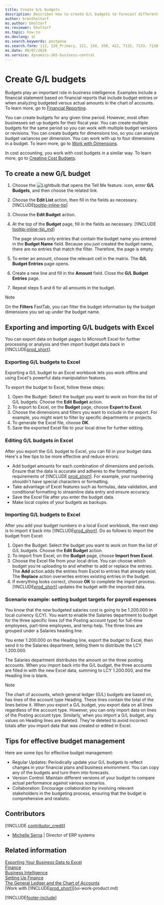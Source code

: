 ```yaml
---
title: Create G/L budgets
description: Describes how to create G/L budgets to forecast different financial activities and assign dimensions for business intelligence purposes.
author: brentholtorf
ms.author: bholtorf
ms.reviewer: bholtorf
ms.topic: how-to
ms.devlang: al
ms.search.keywords: postpone
ms.search.form: 113, 120_Primary, 121, 154, 350, 422, 7132, 7133, 7138, 7139, 9203, 9219, 9239, 9373, 9374
ms.date: 08/07/2024
ms.service: dynamics-365-business-central
---
```


# Create G/L budgets

Budgets play an important role in business intelligence. Examples include a financial statement based on financial reports that include budget entries or when analyzing budgeted versus actual amounts in the chart of accounts. To learn more, go to [Financial Reporting](bi.md).

You can create budgets for any given time period. However, most often businesses set up budgets for their fiscal year. You can create multiple budgets for the same period so you can work with multiple budget versions or revisions. You can create budgets for dimensions too, so you can analyze budget variances per dimension. You can work with up to four dimensions in a budget. To learn more, go to [Work with Dimensions](finance-dimensions.md).

In cost accounting, you work with cost budgets in a similar way. To learn more, go to [Creating Cost Budgets](finance-create-cost-budgets.md).  

## To create a new G/L budget

1. Choose the ![Lightbulb that opens the Tell Me feature.](media/ui-search/search_small.png "Tell me what you want to do") icon, enter **G/L Budgets**, and then choose the related link.  
2. Choose the **Edit List** action, then fill in the fields as necessary. [!INCLUDE[tooltip-inline-tip](includes/tooltip-inline-tip_md.md)]  
3. Choose the **Edit Budget** action.
4. At the top of the **Budget** page, fill in the fields as necessary. [!INCLUDE [tooltip-inline-tip_md](includes/tooltip-inline-tip_md.md)]  

   The page shows only entries that contain the budget name you entered in the **Budget Name** field. Because you just created the budget name, there are no entries that match the filter. Therefore, the page is empty.  
5. To enter an amount, choose the relevant cell in the matrix. The **G/L Budget Entries** page opens.  
6. Create a new line and fill in the **Amount** field. Close the **G/L Budget Entries** page.  
7. Repeat steps 5 and 6 for all amounts in the budget.  

> [!NOTE]  
> On the **Filters** FastTab, you can filter the budget information by the budget dimensions you set up under the budget name.

## Exporting and importing G/L budgets with Excel

You can export data on budget pages to Microsoft Excel for further processing or analysis and then import budget data back in [!INCLUDE[prod_short](includes/prod_short.md)].

### Exporting G/L budgets to Excel

Exporting a G/L budget to an Excel workbook lets you work offline and using Excel's powerful data manipulation features.

To export the budget to Excel, follow these steps:

1. Open the Budget: Select the budget you want to work on from the list of G/L budgets. Choose the **Edit Budget** action.
1. To export to Excel, on the **Budget** page, choose **Export to Excel**.
1. Choose the dimensions and filters you want to include in the export. For example, you might want to filter by specific departments or projects.
1. To generate the Excel file, choose **OK**.
1. Save the exported Excel file to your local drive for further editing.

### Editing G/L budgets in Excel

After you export the G/L budget to Excel, you can fill in your budget data. Here's a few tips to be more effective and reduce errors:

- Add budget amounts for each combination of dimensions and periods. Ensure that the data is accurate and adheres to the formatting requirements of [!INCLUDE [prod_short](includes/prod_short.md)]. For example, your numbering shouldn't have special characters or formatting.
- Take advantage of Excel features such as formulas, data validation, and conditional formatting to streamline data entry and ensure accuracy.
- Save the Excel file after you enter the budget data.
- Make local copies of your budgets as backups.

### Importing G/L budgets to Excel

After you add your budget numbers in a local Excel workbook, the next step is to import it back into [!INCLUDE[prod_short](includes/prod_short.md)]. Do as follows to import the budget from Excel:

1. Open the Budget: Select the budget you want to work on from the list of G/L budgets. Choose the **Edit Budget** action.
1. To import from Excel, on the **Budget** page, choose **Import from Excel**.
1. Choose the Excel file from your local drive. You can choose which budget you're uploading to and whether to add or replace the entries. The **Add** action adds the entries from Excel to entries that already exist. The **Replace** action overwrites entries existing entries in the budget.
1. If everything looks correct, choose **OK** to complete the import process. [!INCLUDE[prod_short](includes/prod_short.md)] updates the budget with the imported data.

### Scenario example: setting budget targets for payroll expenses

You know that the new budgeted salaries cost is going to be 1.200.000 in local currency (LCY). You want to enable the Salaries department to budget for the three specific lines (of the Posting account type) for full-time employees, part-time employees, and temp help. The three lines are grouped under a Salaries heading line.

You enter 1.200.000 on the Heading line, export the budget to Excel, then send it to the Salaries department, telling them to distribute the LCY 1.200.000.

The Salaries department distributes the amount on the three posting accounts. When you import back into the G/L budget, the three accounts are filled in with the new Excel data, summing to LCY 1.200.000, and the Heading line is blank.

> [!NOTE]
> The chart of accounts, which general ledger (G/L) budgets are based on, has lines of the account type Heading. These lines contain the total of the lines below it. When you export a G/L budget, you export data on all lines regardless of the account type. However, you can only import data on lines of the Posting account type. Similarly, when you import a G/L budget, any values on Heading lines are deleted. They're deleted to avoid incorrect totals after you import data that was created or edited in Excel.

## Tips for effective budget management

Here are some tips for effective budget management:

- Regular Updates: Periodically update your G/L budgets to reflect changes in your financial plans and business environment. You can copy any of the budgets and turn them into forecasts.
- Version Control: Maintain different versions of your budget to compare actual performance against various scenarios.
- Collaboration: Encourage collaboration by involving relevant stakeholders in the budgeting process, ensuring that the budget is comprehensive and realistic.

## Contributors

[!INCLUDE [contributor_credit](includes/contributor_credit.md)]

* [Michelle Serna](https://www.linkedin.com/in/michelleserna1/) | Director of ERP systems

## Related information

[Exporting Your Business Data to Excel](about-export-data.md)  
[Finance](finance.md)  
[Business Intelligence](bi.md)  
[Setting Up Finance](finance-setup-finance.md)  
[The General Ledger and the Chart of Accounts](finance-general-ledger.md)  
[Work with [!INCLUDE[prod_short](includes/prod_short.md)]](ui-work-product.md)  

[!INCLUDE[footer-include](includes/footer-banner.md)]
